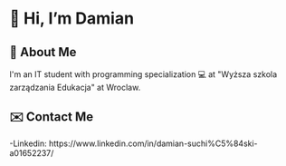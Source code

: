<h1>👋  Hi, I’m Damian</h1>

<h2>👨 About Me </h2>
I'm an IT student with programming specialization 💻  at "Wyższa szkola zarządzania Edukacja" at Wroclaw. 

<h2>✉️ Contact Me </h2>
-Linkedin: https://www.linkedin.com/in/damian-suchi%C5%84ski-a01652237/
